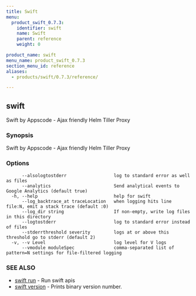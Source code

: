 ```yaml
---
title: Swift
menu:
  product_swift_0.7.3:
    identifier: swift
    name: Swift
    parent: reference
    weight: 0

product_name: swift
menu_name: product_swift_0.7.3
section_menu_id: reference
aliases:
  - products/swift/0.7.3/reference/

---
```

## swift

Swift by Appscode - Ajax friendly Helm Tiller Proxy

### Synopsis

Swift by Appscode - Ajax friendly Helm Tiller Proxy

### Options

```
      --alsologtostderr                  log to standard error as well as files
      --analytics                        Send analytical events to Google Analytics (default true)
  -h, --help                             help for swift
      --log_backtrace_at traceLocation   when logging hits line file:N, emit a stack trace (default :0)
      --log_dir string                   If non-empty, write log files in this directory
      --logtostderr                      log to standard error instead of files
      --stderrthreshold severity         logs at or above this threshold go to stderr (default 2)
  -v, --v Level                          log level for V logs
      --vmodule moduleSpec               comma-separated list of pattern=N settings for file-filtered logging
```

### SEE ALSO

* [swift run](/products/swift/0.7.3/reference/swift_run)	 - Run swift apis
* [swift version](/products/swift/0.7.3/reference/swift_version)	 - Prints binary version number.

